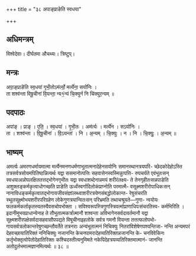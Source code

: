 +++
title = "३८ अपाङ्प्राङेति स्वधया"

+++
## अधिमन्त्रम्
विश्वेदेवाः। दीर्घतमा औचथ्यः। त्रिष्टुप्।

## मन्त्रः
अपा॒ङ्प्राङे॑ति स्व॒धया॑ गृभी॒तोऽम॑र्त्यो॒ मर्त्ये॑ना॒ सयो॑निः ।  
ता शश्व॑न्ता विषू॒चीना॑ वि॒यन्ता॒ न्य१॒॑न्यं चि॒क्युर्न नि चि॑क्युर॒न्यम् ॥

## पदपाठः
अपा॑ङ् । प्राङ् । ए॒ति॒ । स्व॒धया॑ । गृ॒भी॒तः । अम॑र्त्यः । मर्त्ये॑न । सऽयो॑निः ।  
ता । शश्व॑न्ता । वि॒षू॒चीना॑ । वि॒ऽयन्ता॑ । नि । अ॒न्यम् । चि॒क्युः । न । नि । चि॒क्युः॒ । अ॒न्यम् ॥

## भाष्यम्
अमर्त्यः अमरणधर्मायमात्मा मर्त्येनमनणधर्मणाभूतात्मनादेहेनसयोनिः समानस्थानत्रयपरि- च्छेदकोदेहोऽस्ति तत्रसर्वत्रसोयमपितिष्ठन्नित्यर्थः यद्वा ससमानोत्पत्तिः सहवासेनस्वस्मिन्नुत्पत्ति- रुपचर्यते एवंभूतःसन् स्वधयाअन्नोपलक्षिततत्तद्भोगेनगृभीतः यद्वा स्वधाशब्देनान्नमयं शरीरंलक्ष्य- ते तेनगृहीतःसन्नपाङेति अशुक्लङ्कर्मकृत्वाधोगच्छति प्राङेति ऊर्ध्वंस्वर्गादिलोकंप्राप्नोति परमात्मै- वसूक्ष्मशरीरोपाधिकःसन् नानाविधङ्कर्मकृत्वातद्भोगायजीवसंज्ञांलब्ध्वाशरीरत्रयेणसंबद्धोलोकान्त- रेषुसंचरति स्थूलसूक्ष्मोभयशरीरपरिग्रहेण लोकेगुणत्रयान्वितःसन् परिभ्रमति तथाचश्रूयते—गुणा- न्वयोयः फलकर्मकर्ताकृतस्यतस्यैवसचोपभोक्ता । सविश्वरूपस्त्रिगुणस्त्रिवर्त्माप्राणाधिपःसंचरतिस्व- कर्मभिरिति । इदानीमुभयप्राधान्येनाह ते तौभूतात्मकर्त्रात्मानौ शश्वन्ता अविभागेनसर्वदावर्तमानौ यद्वा सूक्ष्मशरीरपक्षेसर्वदासहवासौपपद्यते विषूचीनाइहलोके सर्वत्र गमनौ वियन्ता तत्तत्फलोपभो- गायसर्वत्रलोकान्तरेषुगच्छन्तौवर्तेते तत्रनराः अन्यंभूतात्मनं निचिक्युः नितरांविशेषेणपश्यन्तिजा- नन्ति अन्यमपरं देहवच्छायातिरिक्तं ननिचिक्युः नजानन्ति केचनपामरादेहव्यतिरिक्तन्नजानन्ति के- चनविवेकिनः कर्तृभोक्तृत्वोपेतोदेहातिरिक्तः कश्चिदस्तीत्यनुमिमते नकेपिदेहत्रयव्यतिरिक्तमात्मानं- जानन्ति अतोदुर्लभमात्मज्ञानमित्यर्थः ॥ ३८ ॥